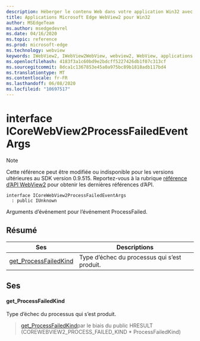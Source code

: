 ```yaml
---
description: Héberger le contenu Web dans votre application Win32 avec le contrôle Microsoft Edge WebView2
title: Applications Microsoft Edge WebView2 pour Win32
author: MSEdgeTeam
ms.author: msedgedevrel
ms.date: 04/16/2020
ms.topic: reference
ms.prod: microsoft-edge
ms.technology: webview
keywords: IWebView2, IWebView2WebView, webview2, WebView, applications Win32, Win32, Edge, ICoreWebView2, ICoreWebView2Controller, contrôle de navigateur, html Edge
ms.openlocfilehash: 4183f3a1c60bd9e2bdcff5227426db1f07c313cf
ms.sourcegitcommit: 8dca1c1367853e45a0a975bc89b1818adb117bd4
ms.translationtype: MT
ms.contentlocale: fr-FR
ms.lasthandoff: 06/08/2020
ms.locfileid: "10697517"
---
```

# interface ICoreWebView2ProcessFailedEventArgs 

> [!NOTE]
> Cette référence peut être modifiée ou indisponible pour les versions ultérieures au SDK version 0.9.515. Reportez-vous à la rubrique [référence d’API WebView2](../../../webview2-api-reference.md) pour obtenir les dernières références d’API.

```
interface ICoreWebView2ProcessFailedEventArgs
  : public IUnknown
```

Arguments d’événement pour l’événement ProcessFailed.

## Résumé

 Ses                        | Descriptions
--------------------------------|---------------------------------------------
[get_ProcessFailedKind](#get_processfailedkind) | Type d’échec du processus qui s’est produit.

## Ses

#### get_ProcessFailedKind 

Type d’échec du processus qui s’est produit.

> [get_ProcessFailedKind](#get_processfailedkind)par le biais du public HRESULT (COREWEBVIEW2_PROCESS_FAILED_KIND * ProcessFailedKind)

